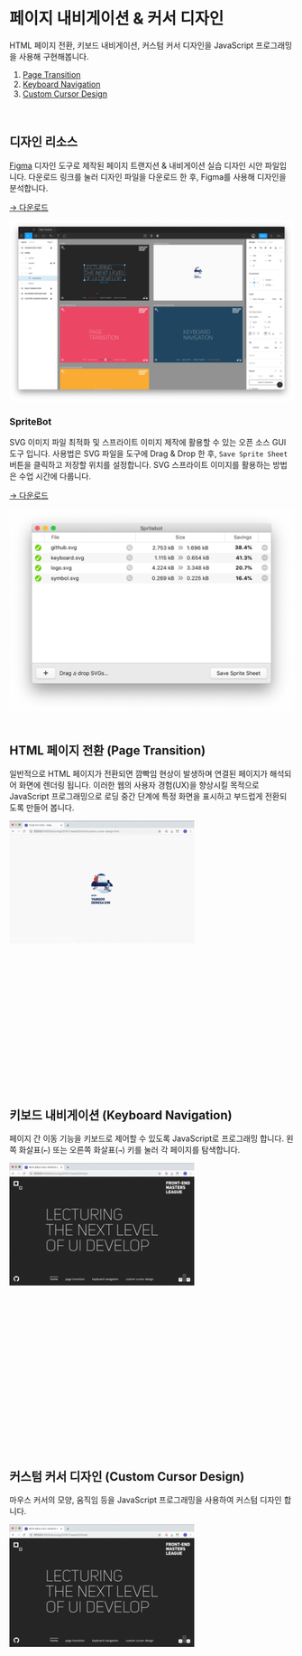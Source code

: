 # 페이지 내비게이션 & 커서 디자인

HTML 페이지 전환, 키보드 내비게이션, 커스텀 커서 디자인을 JavaScript 프로그래밍을 사용해 구현해봅니다.

1. [Page Transition](#html-페이지-전환-page-transition)
1. [Keyboard Navigation](#키보드-내비게이션-keyboard-navigation)
1. [Custom Cursor Design](#커스텀-커서-디자인-custom-cursor-design)

<br>

## 디자인 리소스

[Figma](https://figma.com/downloads) 디자인 도구로 제작된 페이지 트랜지션 & 내비게이션 실습 디자인 시안 파일입니다. 다운로드 링크를 눌러 디자인 파일을 다운로드 한 후, Figma를 사용해 디자인을 분석합니다.

[→ 다운로드](../../../../assets/Page-Transition.fig)

<img src="../../../../assets/Page-Transition.png" alt />

<!-- Figma .fig 파일 공유 -->

### SpriteBot

SVG 이미지 파일 최적화 및 스프라이트 이미지 제작에 활용할 수 있는 오픈 소스 GUI 도구 입니다. 사용법은 SVG 파일을 도구에 Drag & Drop 한 후, `Save Sprite Sheet` 버튼을 클릭하고 저장할 위치를 설정합니다. SVG 스프라이트 이미지를 활용하는 방법은 수업 시간에 다룹니다.

[→ 다운로드](https://github.com/thomasjbradley/spritebot/releases)

<img src="../../../../assets/spritebot.png" alt style="width: 550px" />

<br>
<br>

## HTML 페이지 전환 (Page Transition)

일반적으로 HTML 페이지가 전환되면 깜빡임 현상이 발생하며 연결된 페이지가 해석되어 화면에 렌더링 됩니다. 이러한 웹의 사용자 경험(UX)을 향상시킬 목적으로 JavaScript 프로그래밍으로 로딩 중간 단계에 특정 화면을 표시하고 부드럽게 전환되도록 만들어 봅니다.

<img src="../../../../assets/page-transition.gif" alt style="width: 65%; height: auto;">

<br>
<br>
<br>
<br>
<br>
<br>
<br>
<br>
<br>
<br>
<br>
<br>
<br>
<br>
<br>
<br>

## 키보드 내비게이션 (Keyboard Navigation)

페이지 간 이동 기능을 키보드로 제어할 수 있도록 JavaScript로 프로그래밍 합니다. 왼쪽 화살표(`←`) 또는 오른쪽 화살표(`→`) 키를 눌러 각 페이지를 탐색합니다.

<img src="../../../../assets/keyboard-navigation.gif" alt style="width: 65%; height: auto;">

<br>
<br>
<br>
<br>
<br>
<br>
<br>
<br>
<br>
<br>
<br>
<br>
<br>
<br>
<br>
<br>
<br>
<br>

## 커스텀 커서 디자인 (Custom Cursor Design)

마우스 커서의 모양, 움직임 등을 JavaScript 프로그래밍을 사용하여 커스텀 디자인 합니다.

<img src="../../../../assets/custom-cursor-design.gif" alt style="width: 65%; height: auto;">
